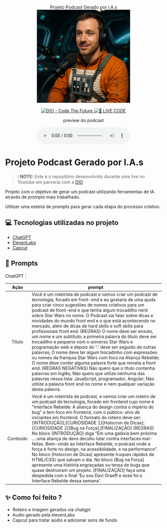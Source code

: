 <p align="center">
Projeto Podcast Gerado por I.A.s
<img 
    src="./assets/cover.png"
    width="300"
/>
</p>

<p align="center">
<a href="https://dio.me/">
    <img 
        src="https://img.shields.io/badge/DIO-Code_The_Future-28DA77?logo=youtube" 
        alt="DIO - Code The Future">
</a>
<a href="https://dio.me/">
<img 
    src="https://img.shields.io/badge/🔴_LIVE_CODE-FF5E72" 
    alt="🔴 LIVE CODE">
</a>
</p>

<p align="center">
    preview do podcast
</p>

<div align="center">
    <audio src="output/podcast_editado.MP3" controls title="Podcast editado"></audio>
</div>

# Projeto Podcast Gerado por I.A.s


 > ℹ️ **NOTE:** Este é o repositório desenvolvido durante uma live no Youtube em parceria com a [DIO](https://dio.me)

Projeto com o objetivo de gerar um podcast utilizando ferramentas de IA através de prompts mais trabalhado.

Utilizer uma esteira de prompts para gerar cada etapa do processo criativo.

## 💻 Tecnologias utilizadas no projeto

- [ChatGPT](https://chat.openai.com/) 
- [ElevenLabs](https://beta.elevenlabs.io/)
- [Capcut](https://www.capcut.com/pt-br/)


## 🧠 Prompts

ChatGPT：

|   Ação   | prompt                                                                                                                                                                                                                                                                         |
| :------: | ------------------------------------------------------------------------------------------------------------------------------------------------------------------------------------------------------------------------------------------------------------------------------ |
|  Título  | Você é um roteirista de podcast e vamos criar um podcast de tecnologia, focado em front-end e eu gostaria de uma ajuda para criar cinco sugestões de nomes criativos para um podcast de front-end e que tenha algum trocadilho nerd sobre Star Wars no nome. O Podcast vai falar sobre dicas e novidades do mundo front end e o que está acontecendo no mercado, além de dicas de hard skills e soft skills para profissionais front end. {REGRAS} O nome deve ser enxuto, um nome e um subtítulo; a primeira palavra do título deve ser trocadilho e pequeno com o universo Star Wars e programação web e depois do ':' deve ser seguido de outras palavras; O nome deve ter algum trocadinho com expressões ou nomes da franquia Star Wars com foco na Aliança Rebelde; O nome deve conter alguma palavra forte que remeta a front end. {REGRAS NEGATIVAS} Não quero que o título contenha palavras em inglês; Não quero que utilize nenhuma das palavras nessa lista: JavaScript, programador, Angular; Não utilize a palavra front end no nome e nem qualquer variação desta palavra.                                                        |
| Conteúdo | Você é um roteirista de podcast, e vamos criar um roteiro de um podcast de tecnologia, focado em frontend cujo nome é "Interface Rebelde: A aliança do design contra o império do bug" e tem foco em frontend, com o público-alvo de iniciantes em frontend. O formato do roteiro deve ser: [INTRODUÇÃO];[CURIOSIDADE 1][Holocron de Dicas];[CURIOSIDADE 2][Bug na Força];[FINALIZAÇÃO] {REGRAS} No bloco [INTRODUÇÃO] diga “Em uma galáxia bem próxima ... uma aliança de devs decidiu lutar contra interfaces mal-feitas. Bem-vindo ao Interface Rebelde, o podcast onde a força é forte no design, na acessibilidade, e na performance". No bloco [Holocron de Dicas] apresente truques rápidos de HTML/CSS/ que salvam o dia. No bloco [Bug na Força] apresente uma história engraçadas ou tensa de bugs que quase destruíram um projeto. [FINALIZAÇÃO] faça uma despedida com o final 'Eu sou Davi Graeff e esse foi o Interface Rebelde dessa semana'. |


## ✨ Como foi feito ?

- Roteiro e imagem gerados via chatgpt
- Audio gerado pela elevenLabs
- Capcut para tratar aúdio e adicionar sons de fundo
